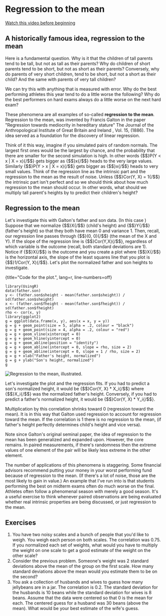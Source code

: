 # Regression to the mean
[Watch this video before beginning](https://www.youtube.com/watch?v=-I0_4JIeGws&list=PLpl-gQkQivXjqHAJd2t-J_One_fYE55tC&index=9)

## A historically famous idea, regression to the mean
Here is a fundamental question.
Why is it that the children of tall parents tend to be tall, but not as tall as their parents?
Why do children of short parents tend to be short, but not as short as their parents?
Conversely, why do parents of very short children, tend to be short, but not a short as their child? And the same with parents of very tall children?

We can try this with anything that is measured with error.
Why do the best performing athletes this year tend to do a little worse the following?
Why do the best performers on hard exams always do a little worse on the next hard exam?

These phenomena are all examples of so-called **regression to the mean**.
Regression to the mean, was invented by Francis Galton in the paper "Regression towards mediocrity in hereditary stature" The Journal of the Anthropological Institute of Great Britain and Ireland , Vol. 15, (1886). The idea served as a foundation for the discovery of linear regression.

Think of it this way, imagine if you simulated pairs of random normals.
The largest first ones would be the largest by chance, and the probability that
there are smaller for the second simulation is high.
In other words  {$$}P(Y < x | X = x){/$$} gets bigger as {$$}x{/$$}
heads to the very large values.
Similarly {$$}P(Y > x | X = x){/$$} gets bigger as {$$}x{/$$} heads to very
small values. Think of the regression line as the intrinsic part and the
regression to the mean as the result of noise.
Unless {$$}Cor(Y, X) = 1{/$$} the intrinsic part isn't perfect and so we
should think about how much regression to the mean should occur. In other words,
what should we multiply tall parent's heights by to predict their children's
height?

## Regression to the mean
Let's investigate this with Galton's father and son data. (In this case )
Suppose that we normalize {$$}X{/$$} (child's height) and {$$}Y{/$$}
(father's height) so that they both have mean 0 and variance 1.
Then, recall, our regression line passes through {$$}(0, 0){/$$} (the mean of the X and Y).
If the slope of the regression line is {$$}Cor(Y,X){/$$}, regardless of which variable is the outcome (recall, both standard deviations are 1).
Notice if {$$}X{/$$} is the outcome and you create a plot where {$$}X{/$$}
is the horizontal axis, the slope of the least squares line that you plot is
{$$}1/Cor(Y, X){/$$}. Let's plot the normalized
father and son heights to investigate.

{title="Code for the plot.", lang=r, line-numbers=off}
~~~
library(UsingR)
data(father.son)
y <- (father.son$sheight - mean(father.son$sheight)) / sd(father.son$sheight)
x <- (father.son$fheight - mean(father.son$fheight)) / sd(father.son$fheight)
rho <- cor(x, y)
library(ggplot2)
g = ggplot(data.frame(x, y), aes(x = x, y = y))
g = g + geom_point(size = 5, alpha = .2, colour = "black")
g = g + geom_point(size = 4, alpha = .2, colour = "red")
g = g + geom_vline(xintercept = 0)
g = g + geom_hline(yintercept = 0)
g = g + geom_abline(position = "identity")
g = g + geom_abline(intercept = 0, slope = rho, size = 2)
g = g + geom_abline(intercept = 0, slope = 1 / rho, size = 2)
g = g + xlab("Father's height, normalized")
g = g + ylab("Son's height, normalized")
g
~~~

![Regression to the mean, illustrated.](images/rttm.png)

Let's investigate the plot and the regression fits.
If you had to predict a son's normalized height, it would be
{$$}Cor(Y, X) * X_i{/$$} where {$$}X_i{/$$} was the normalized
father's height. Conversely,
if you had to predict a father's normalized height, it would be
{$$}Cor(Y, X) * Y_i{/$$}.

Multiplication by this correlation shrinks toward 0 (regression toward the mean).
It is in this way that Galton used regression to account for regression toward
the mean.
If the correlation is 1 there is no regression to the mean,
(if father's height perfectly determines child's height and vice versa).

Note since Galton's original seminal paper, the idea of regression to the mean
has been generalized and expanded upon. However, the core remains. In
paired measurements, if there's randomness then the extreme values of
one element of the pair will be likely less extreme in the other element.

The number of applications of this phenomena is staggering. Some financial
advisors recommend putting your money in your worst performing fund because
of regression to the mean. (If there's a lot of noise, those are the most
likely to gain in value.) An example that I've run into is that students performing
the best on midterm exams often do much worse on the final.
Athletes often follow a phenomenal season with merely
a good season. It's a useful exercise
to think whenever paired observations are being evaluated whether real intrinsic
properties are being discussed, or just regression to the mean.

## Exercises
1. You have two noisy scales and a bunch of people that you'd like to weigh. You
weigh each person on both scales. The correlation was 0.75. If you normalized
each set of weights, what would you have to multiply the weight on one scale
to get a good estimate of the weight on the other scale?
2. Consider the previous problem. Someone's weight was 2 standard deviations above
the mean of the group on the first scale. How many standard deviations above the
mean would you estimate them to be on the second?
3. You ask a collection of husbands and wives to guess how many jellybeans are in a jar.
The correlation is 0.2. The standard deviation for the husbands is 10 beans while the
standard deviation for wives is 8 beans. Assume that the data were centered so
that 0 is the mean for each. The centered guess for a husband was 30 beans (above
  the mean). What would be your best estimate of the wife's guess. 
